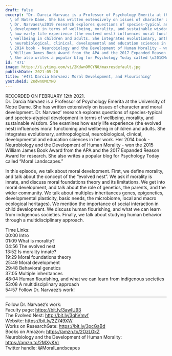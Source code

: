 ```yaml
---
draft: false
excerpt: "Dr. Darcia Narvaez is a Professor of Psychology Emerita at the University\
  \ of Notre Dame. She has written extensively on issues of character and moral development.\
  \ Dr. Narvaez\u2019 research explores questions of species-typical and species-atypical\
  \ development in terms of wellbeing, morality, and sustainable wisdom. She examines\
  \ how early life experience (the evolved nest) influences moral functioning and\
  \ wellbeing in children and adults. She integrates evolutionary, anthropological,\
  \ neurobiological, clinical, developmental and education sciences in her work. Her\
  \ 2014 book - Neurobiology and the Development of Human Morality - won the 2015\
  \ William James Book Award from the APA and the 2017 Expanded Reason Award for research.\
  \ She also writes a popular blog for Psychology Today called \u201CMoral Landscapes.\u201D"
id: '471'
image: https://i.ytimg.com/vi/2KdwnOMCYN0/maxresdefault.jpg
publishDate: 2021-05-20
title: '#471 Darcia Narvaez: Moral Development, and Flourishing'
youtubeid: 2KdwnOMCYN0
---
```

<div class="timelinks">

RECORDED ON FEBRUARY 12th 2021.  
Dr. Darcia Narvaez is a Professor of Psychology Emerita at the University of Notre Dame. She has written extensively on issues of character and moral development. Dr. Narvaez’ research explores questions of species-typical and species-atypical development in terms of wellbeing, morality, and sustainable wisdom. She examines how early life experience (the evolved nest) influences moral functioning and wellbeing in children and adults. She integrates evolutionary, anthropological, neurobiological, clinical, developmental and education sciences in her work. Her 2014 book - Neurobiology and the Development of Human Morality - won the 2015 William James Book Award from the APA and the 2017 Expanded Reason Award for research. She also writes a popular blog for Psychology Today called “Moral Landscapes.”

In this episode, we talk about moral development. First, we define morality, and talk about the concept of the “evolved nest”. We ask if morality is innate, and discuss moral foundations theory and its limitations. We get into moral development, and talk about the role of genetics, the parents, and the wider community. We talk about multiples inheritances genes, epigenetics, developmental plasticity, basic needs, the microbiome, local and macro ecological heritages). We mention the importance of social interaction in child development. We discuss human flourishing, and what we can learn from indigenous societies. Finally, we talk about studying human behavior through a multidisciplinary approach.

Time Links:  
<time>00:00</time> Intro  
<time>01:09</time> What is morality?  
<time>04:56</time> The evolved nest  
<time>13:52</time> Is morality innate?  
<time>19:29</time> Moral foundations theory  
<time>25:49</time> Moral development  
<time>29:48</time> Behavioral genetics   
<time>37:05</time> Multiple inheritances  
<time>48:04</time> Human flourishing, and what we can learn from indigenous societies  
<time>53:08</time> A multidisciplinary approach  
<time>54:57</time> Follow Dr. Narvaez’s work!

---

Follow Dr. Narvaez’s work:  
Faculty page: https://bit.ly/3awIU93  
The Evolved Nest: http://bit.ly/3qhVmyf  
Website: https://bit.ly/2Z749XW  
Works on ResearchGate: https://bit.ly/3pcGaBd  
Books on Amazon: https://amzn.to/2OzLGkZ  
Neurobiology and the Development of Human Morality: https://amzn.to/2MXyKVr  
Twitter handle: @MoralLandscapes
</div>

